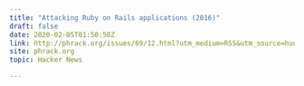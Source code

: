 ```yaml
---
title: "Attacking Ruby on Rails applications (2016)"
draft: false
date: 2020-02-05T01:50:50Z
link: http://phrack.org/issues/69/12.html?utm_medium=RSS&utm_source=hune#article
site: phrack.org
topic: Hacker News  

---
```

